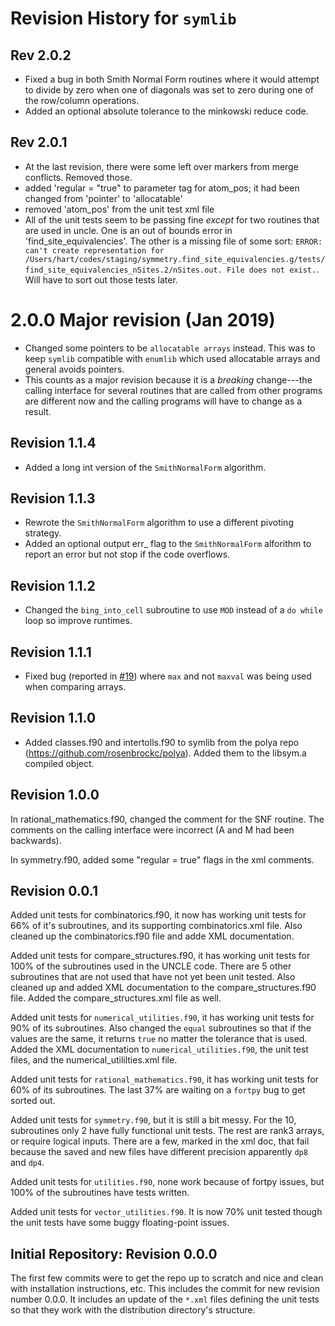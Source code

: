 # Revision History for `symlib`

## Rev 2.0.2
- Fixed a bug in both Smith Normal Form routines where it would
  attempt to divide by zero when one of diagonals was set to zero
  during one of the row/column operations.
- Added an optional absolute tolerance to the minkowski reduce code.

## Rev 2.0.1
- At the last revision, there were some left over markers from merge conflicts. Removed those.
- added 'regular = "true" to parameter tag for atom_pos; it had been changed from 'pointer' to 'allocatable'
- removed 'atom_pos' from the unit test xml file
- All of the unit tests seem to be passing fine *except* for two routines that are used in uncle. One is an out of bounds error in 'find_site_equivalencies'. The other is a missing file of some sort: `ERROR: can't create representation for /Users/hart/codes/staging/symmetry.find_site_equivalencies.g/tests/find_site_equivalencies_nSites.2/nSites.out. File does not exist.`. Will have to sort out those tests later.

# 2.0.0 Major revision (Jan 2019)
- Changed some pointers to be `allocatable arrays` instead. This was to keep `symlib` compatible with `enumlib` which used allocatable arrays and general avoids pointers.
- This counts as a major revision because it is a *breaking* change---the calling interface for several routines that are called from other programs are different now and the calling programs will have to change as a result.

## Revision 1.1.4
- Added a long int version of the `SmithNormalForm` algorithm.

## Revision 1.1.3
- Rewrote the `SmithNormalForm` algorithm to use a different pivoting
  strategy.
- Added an optional output err_ flag to the `SmithNormalForm`
  alforithm to report an error but not stop if the code overflows.

## Revision 1.1.2
- Changed the `bing_into_cell` subroutine to use `MOD` instead of a `do while` loop so improve runtimes.

## Revision 1.1.1
- Fixed bug (reported in [#19](https://github.com/msg-byu/symlib/issues/19)) where `max` and not `maxval` was being used when comparing arrays.

## Revision 1.1.0

- Added classes.f90 and intertolls.f90 to symlib from the polya repo
  (https://github.com/rosenbrockc/polya). Added them to the libsym.a
  compiled object.

## Revision 1.0.0

In rational_mathematics.f90, changed the comment for the SNF routine. The comments
on the calling interface were incorrect (A and M had been backwards).

In symmetry.f90, added some "regular = true" flags in the xml comments.

## Revision 0.0.1

Added unit tests for combinatorics.f90, it now has working unit tests for 66% of it's subroutines,
and its supporting combinatorics.xml file. Also cleaned up the combinatorics.f90 file and adde XML
documentation.

Added unit tests for compare_structures.f90, it has working unit tests for 100% of the subroutines
used in the UNCLE code. There are 5 other subroutines that are not used that have not yet been unit
tested. Also cleaned up and added XML documentation to the compare_structures.f90 file. Added the
compare_structures.xml file as well.

Added unit tests for `numerical_utilities.f90`, it has working unit tests for 90% of its
subroutines. Also changed the `equal` subroutines so that if the values are the same, it returns `true` no
matter the tolerance that is used. Added the XML documentation to `numerical_utilities.f90`, the unit
test files, and the numerical_utililties.xml file.

Added unit tests for `rational_mathematics.f90`, it has working unit tests for 60% of its
subroutines. The last 37% are waiting on a `fortpy` bug to get sorted out.

Added unit tests for `symmetry.f90`, but it is still a bit messy. For the 10, subroutines only 2 have fully functional unit tests. The rest are rank3 arrays, or require logical inputs. There are a few, marked in the xml doc, that fail because the saved and new files have different precision apparently `dp8` and `dp4`.

Added unit tests for `utilities.f90`, none work because of fortpy issues, but 100% of the subroutines have tests written.

Added unit tests for `vector_utilities.f90`. It is now 70% unit tested though the unit tests have some buggy floating-point issues.

## Initial Repository: Revision 0.0.0

The first few commits were to get the repo up to scratch and nice and clean with installation
instructions, etc. This includes the commit for new revision number 0.0.0. It includes an update of
the `*.xml` files defining the unit tests so that they work with the distribution directory's
structure.
